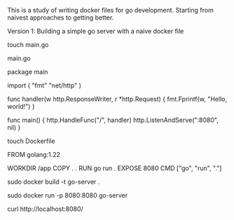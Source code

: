 This is a study of writing docker files for go development. 
Starting from naivest approaches to getting better. 


Version 1: Building a simple go server with a naive docker file 


touch main.go 


main.go 

package main

import (
	"fmt"
	"net/http"
)

func handler(w http.ResponseWriter, r *http.Request) {
	fmt.Fprintf(w, "Hello, world!")
}

func main() {
	http.HandleFunc("/", handler)
	http.ListenAndServe(":8080", nil)
}


touch Dockerfile 

FROM golang:1.22

WORKDIR /app
COPY . .
RUN go run .
EXPOSE 8080
CMD ["go", "run", "."]


sudo docker build -t go-server . 

sudo docker run -p 8080:8080 go-server 

curl http://localhost:8080/
